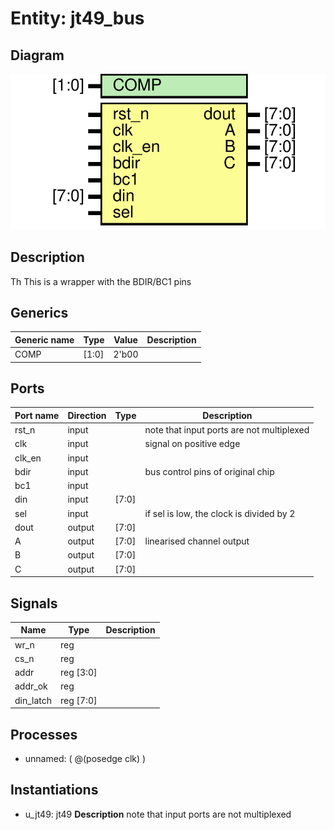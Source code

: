 # Entity: jt49_bus

## Diagram

![Diagram](jt49_bus.svg "Diagram")
## Description

 Th
 This is a wrapper with the BDIR/BC1 pins    
 
## Generics

| Generic name | Type  | Value | Description |
| ------------ | ----- | ----- | ----------- |
| COMP         | [1:0] | 2'b00 |             |
## Ports

| Port name | Direction | Type  | Description                               |
| --------- | --------- | ----- | ----------------------------------------- |
| rst_n     | input     |       | note that input ports are not multiplexed |
| clk       | input     |       | signal on positive edge                   |
| clk_en    | input     |       |                                           |
| bdir      | input     |       | bus control pins of original chip         |
| bc1       | input     |       |                                           |
| din       | input     | [7:0] |                                           |
| sel       | input     |       | if sel is low, the clock is divided by 2  |
| dout      | output    | [7:0] |                                           |
| A         | output    | [7:0] | linearised channel output                 |
| B         | output    | [7:0] |                                           |
| C         | output    | [7:0] |                                           |
## Signals

| Name      | Type      | Description |
| --------- | --------- | ----------- |
| wr_n      | reg       |             |
| cs_n      | reg       |             |
| addr      | reg [3:0] |             |
| addr_ok   | reg       |             |
| din_latch | reg [7:0] |             |
## Processes
- unnamed: ( @(posedge clk) )
## Instantiations

- u_jt49: jt49
**Description**
note that input ports are not multiplexed
